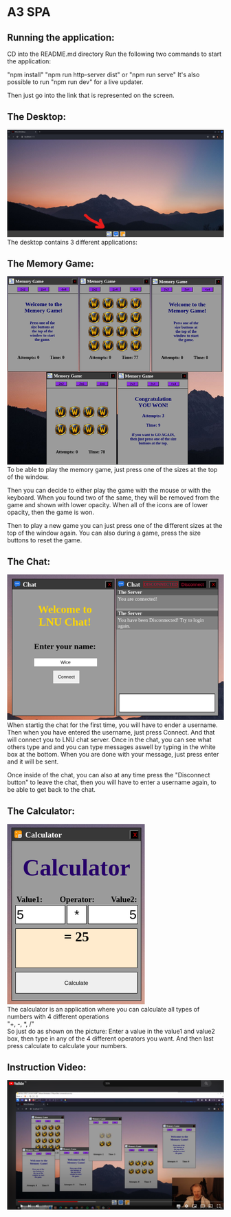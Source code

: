 # A3 SPA

## Running the application:
CD into the README.md directory
Run the following two commands to start the application:

"npm install"
"npm run http-server dist" or "npm run serve"
It's also possible to run "npm run dev" for a live updater.

Then just go into the link that is represented on the screen.

## The Desktop:
![Desktop](./readmeimg/desktop.png)<br>
The desktop contains 3 different applications:

## The Memory Game:
![Memory Game](./readmeimg/memoryGame.png)<br>
To be able to play the memory game, just press one of the sizes at the top of the window.

Then you can decide to either play the game with the mouse or with the keyboard. When you found two of the same, they will be removed from the game and shown with lower opacity. When all of the icons are of lower opacity, then the game is won.

Then to play a new game you can just press one of the different sizes at the top of the window again. You can also during a game, press the size buttons to reset the game.

## The Chat:
![Chat](./readmeimg/chat.png)<br>
When startig the chat for the first time, you will have to ender a username. Then when you have entered the username, just press Connect. And that will connect you to LNU chat server. Once in the chat, you can see what others type and and you can type messages aswell by typing in the white box at the bottom. When you are done with your message, just press enter and it will be sent.

Once inside of the chat, you can also at any time press the "Disconnect button" to leave the chat, then you will have to enter a username again, to be able to get back to the chat.

## The Calculator:
![Chat](./readmeimg/calculator.png)<br>
The calculator is an application where you can calculate all types of numbers with 4 different operations <br>
"+, -, *, /" <br>
So just do as shown on the picture:
Enter a value in the value1 and value2 box, then type in any of the 4 different operators you want. And then last press calculate to calculate your numbers.

## Instruction Video:

[![Wice Video](./readmeimg/youtube.png)](https://www.youtube.com/watch?v=gwYoSCfBjX8&ab_channel=WiceStudio)